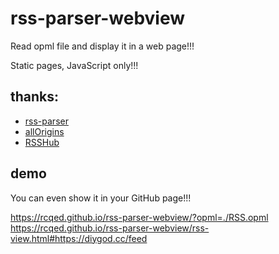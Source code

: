 # rss-parser-webview

Read opml file and display it in a web page!!!

Static pages, JavaScript only!!!

## thanks:

- [rss-parser](https://github.com/rbren/rss-parser)
- [allOrigins](https://github.com/gnuns/allOrigins)
- [RSSHub](https://github.com/DIYgod/RSSHub)

## demo

You can even show it in your GitHub page!!!

https://rcqed.github.io/rss-parser-webview/?opml=./RSS.opml
https://rcqed.github.io/rss-parser-webview/rss-view.html#https://diygod.cc/feed
